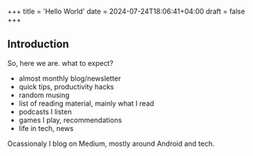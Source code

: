 +++
title = 'Hello World'
date = 2024-07-24T18:06:41+04:00
draft = false
+++

## Introduction
So, here we are. what to expect?

- almost monthly blog/newsletter
- quick tips, productivity hacks
- random musing
- list of reading material, mainly what I read
- podcasts I listen
- games I play, recommendations
- life in tech, news

Ocassionaly I blog on Medium, mostly around Android and tech.
